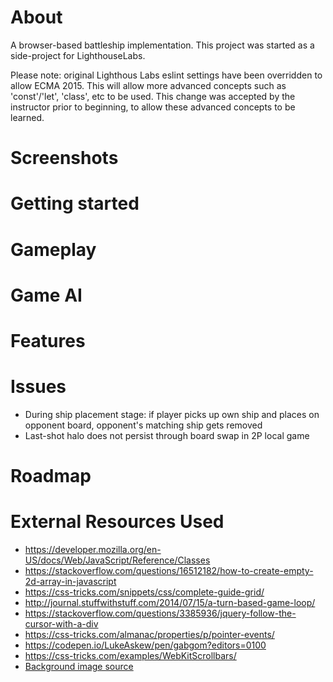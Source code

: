 # About
A browser-based battleship implementation. This project was started as a side-project for LighthouseLabs.

Please note: original Lighthous Labs eslint settings have been overridden to allow ECMA 2015. This will allow more advanced concepts such as 'const'/'let', 'class', etc to be used. This change was accepted by the instructor prior to beginning, to allow these advanced concepts to be learned.

# Screenshots

# Getting started

# Gameplay

# Game AI

# Features

# Issues
- During ship placement stage: if player picks up own ship and places on opponent board, opponent's matching ship gets removed
- Last-shot halo does not persist through board swap in 2P local game

# Roadmap

# External Resources Used
- https://developer.mozilla.org/en-US/docs/Web/JavaScript/Reference/Classes
- https://stackoverflow.com/questions/16512182/how-to-create-empty-2d-array-in-javascript
- https://css-tricks.com/snippets/css/complete-guide-grid/
- http://journal.stuffwithstuff.com/2014/07/15/a-turn-based-game-loop/
- https://stackoverflow.com/questions/3385936/jquery-follow-the-cursor-with-a-div
- https://css-tricks.com/almanac/properties/p/pointer-events/
- https://codepen.io/LukeAskew/pen/gabgom?editors=0100
- https://css-tricks.com/examples/WebKitScrollbars/
- [Background image source](http://www.kcra.com/article/grandmother-contracts-flesh-eating-bacteria-from-myrtle-beach-ocean-water-family-claims/10395694)